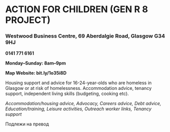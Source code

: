 # ACTION FOR CHILDREN (GEN R 8 PROJECT)

### Westwood Business Centre, 69 Aberdalgie Road, Glasgow G34 9HJ

**0141 771 6161**

**Monday–Sunday: 8am–9pm**

**Map   Website: bit.ly/1o35i8D**

Housing support and advice for 16-24-year-olds who are homeless in Glasgow or at risk of homelessness. Accommodation advice, tenancy support, independent living skills (budgeting, cooking etc).

*Accommodation/housing advice, Advocacy, Careers advice, Debt advice, Education/training, Leisure activities, Outreach worker links, Tenancy support*

Подлежи на превод
